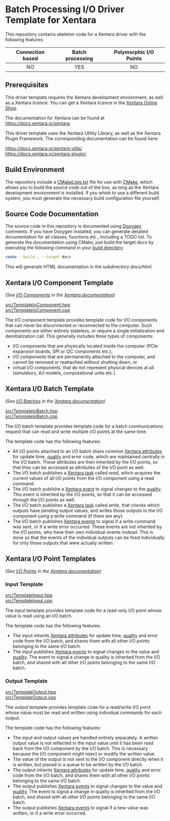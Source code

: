 # Batch Processing I/O Driver Template for Xentara

This repository contains skeleton code for a Xentara driver with the following features:

Connection based | Batch processing | Polymorphic I/O Points
:--------------: | :--------------: | :--------------------:
NO               | YES              | NO

## Prerequisites

This driver template requires the Xentara development environment, as well as a Xentara licence. You can get a Xentara
licence in the [Xentara Online Shop](https://www.xentara.io/product/xentara-for-industrial-automation/).

The documentation for Xentara can be found at https://docs.xentara.io/xentara.

This driver template uses the Xentara Utility Library, as well as the Xentara Plugin Framework. The corresponding documentation can be found here:

https://docs.xentara.io/xentara-utils/  
https://docs.xentara.io/xentara-plugin/

## Build Environment

The repository include a [CMakeLists.txt](CMakeLists.txt) file for use with [CMake](https://cmake.org/), which allows you to build the source code
out of the box, as long as the Xentara development environment is installed. If you whish to use a different build system, you must generate the
necessary build configuration file yourself.

## Source Code Documentation

The source code in this repository is documented using [Doxygen](https://doxygen.nl/) comments. If you have Doxygen installed, you can
generate detailed documentation for all classes, functions etc., including a TODO list. To generate the documentation using CMake, just
build the target *docs* by executing the following command in your [build directory](https://cmake.org/cmake/help/latest/manual/cmake.1.html#generate-a-project-buildsystem):

~~~sh
cmake --build . --target docs
~~~

This will generate HTML documentation in the subdirectory *docs/html*.

## Xentara I/O Component Template

*(See [I/O Components](https://docs.xentara.io/xentara/xentara_io_components.html) in the [Xentara documentation](https://docs.xentara.io/xentara/))*

[src/TemplateIoComponent.hpp](src/TemplateIoComponent.hpp)  
[src/TemplateIoComponent.cpp](src/TemplateIoComponent.cpp)

The I/O component template provides template code for I/O components that can never be disconnected or reconnected to the computer.
Such components are either entirely stateless, or require a single initialization and deinitialization call. This generally includes
three types of components:

- I/O components that are physically located inside the computer (PCIe expansion boards, SPI or I2C components etc.),
- I/O components that are permanently attached to the computer, and cannot be removed or reattached without shutting down, or
- virtual I/O components, that do not represent physical devices at all (simulators, A/I models, computational units etc.).

## Xentara I/O Batch Template

*(See [I/O Batches](https://docs.xentara.io/xentara/xentara_io_batches.html) in the [Xentara documentation](https://docs.xentara.io/xentara/))*

[src/TemplateIoBatch.hpp](src/TemplateIoBatch.hpp)  
[src/TemplateIoBatch.cpp](src/TemplateIoBatch.cpp)

The I/O batch template provides template code for a batch communications request that can read and write multiple I/O points at the same time.

The template code has the following features:

- All I/O points attached to an I/O batch share common [Xentara attributes](https://docs.xentara.io/xentara/xentara_element_members.html#xentara_attributes)
  for update time, [quality](https://docs.xentara.io/xentara/xentara_io_points.html#xentara_io_points_quality) and error code, which are maintained
  centrally in the I/O batch. These attributes are then inherited by the I/O points, so that they can be accessed as attributes of the I/O point as well.
- The I/O batch publishes a [Xentara task](https://docs.xentara.io/xentara/xentara_element_members.html#xentara_tasks) called *read*,
  which acquires the current values of all I/O points from the I/O component using a read command.
- The I/O batch publishe a [Xentara event](https://docs.xentara.io/xentara/xentara_element_members.html#xentara_events) to signal changes
  to the [quality](https://docs.xentara.io/xentara/xentara_io_points.html#xentara_io_points_quality). This event
  is inherited by the I/O points, so that it can be accessed through the I/O points as well.
- The I/O batch publishes a [Xentara task](https://docs.xentara.io/xentara/xentara_element_members.html#xentara_tasks) called *write*,
  that checks which outputs have pending output values, and writes those outputs to the I/O component using a write command (if there are any).
- The I/O batch publishes [Xentara events](https://docs.xentara.io/xentara/xentara_element_members.html#xentara_events) to signal if
  a write command was sent, or if a write error occurred. These events are *not* inherited by the I/O points, who have their own individual events instead.
  This is done so that the events of the individual outputs can be fired individually for only those outputs that were actually written.

## Xentara I/O Point Templates

*(See [I/O Points](https://docs.xentara.io/xentara/xentara_io_points.html) in the [Xentara documentation](https://docs.xentara.io/xentara/))*

### Input Template

[src/TemplateInput.hpp](src/TemplateInput.hpp)  
[src/TemplateInput.cpp](src/TemplateInput.cpp)  

The input template provides template code for a read-only I/O point whose value is read using an I/O batch.

The template code has the following features:

- The input inherits [Xentara attributes](https://docs.xentara.io/xentara/xentara_element_members.html#xentara_attributes)
  for update time, [quality](https://docs.xentara.io/xentara/xentara_io_points.html#xentara_io_points_quality) and error code from the
  I/O batch, and shares them with all other I/O points belonging to the same I/O batch.
- The input publishes [Xentara events](https://docs.xentara.io/xentara/xentara_element_members.html#xentara_events) to signal changes
  to the value and [quality](https://docs.xentara.io/xentara/xentara_io_points.html#xentara_io_points_quality). The event to signal
  a change in quality is inherited from the I/O batch, and shared with all other I/O points belonging to the same I/O batch.

### Output Template

[src/TemplateOutput.hpp](src/TemplateOutput.hpp)  
[src/TemplateOutput.cpp](src/TemplateOutput.cpp)

The output template provides template code for a read/write I/O point whose value must be read and written using individual commands for each output.

The template code has the following features:

- The input and output values are handled entirely separately. A written output value is not reflected in the input value until
  it has been read back from the I/O component by the I/O batch. This is necessary because the I/O component might reject or
  modify the written value.
- The value of the output is not sent to the I/O component directly when it is written, but placed in a queue to be written by the I/O batch.
- The output inherits [Xentara attributes](https://docs.xentara.io/xentara/xentara_element_members.html#xentara_attributes)
  for update time, [quality](https://docs.xentara.io/xentara/xentara_io_points.html#xentara_io_points_quality) and error code from the
  I/O batch, and shares them with all other I/O points belonging to the same I/O batch.
- The output publishes [Xentara events](https://docs.xentara.io/xentara/xentara_element_members.html#xentara_events) to signal changes
  to the value and [quality](https://docs.xentara.io/xentara/xentara_io_points.html#xentara_io_points_quality). The event to signal
  a change in quality is inherited from the I/O batch, and shared with all other I/O points belonging to the same I/O batch.
- The output publishes [Xentara events](https://docs.xentara.io/xentara/xentara_element_members.html#xentara_events) to signal if
  a new value was written, or if a write error occurred.
